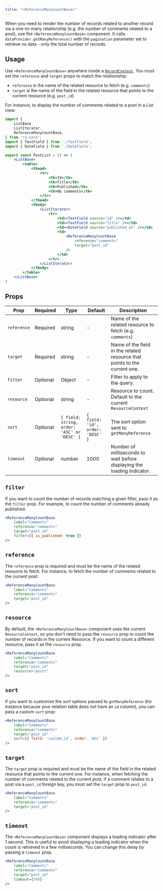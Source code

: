 ```yaml
---
title: "<ReferenceManyCountBase>"
---
```


When you need to render the number of records related to another record via a one-to-many relationship (e.g. the number of comments related to a post), use the `<ReferenceManyCountBase>` component. It calls `dataProvider.getManyReference()` with the `pagination` parameter set to retrieve no data - only the total number of records.

## Usage

Use `<ReferenceManyCountBase>` anywhere inside a [`RecordContext`](./useRecordContext.md). You must set the `reference` and `target` props to match the relationship:

- `reference` is the name of the related resource to fetch (e.g. `comments`)
- `target` is the name of the field in the related resource that points to the current resource (e.g. `post_id`)

For instance, to display the number of comments related to a post in a List view:

```jsx
import { 
    ListBase,
    ListIterator,
    ReferenceManyCountBase,
} from 'ra-core';
import { TextField } from './TextField';
import { DateField } from './DateField';

export const PostList = () => (
    <ListBase>
        <table>
            <thead>
                <tr>
                    <th>Id</th>
                    <th>Title</th>
                    <th>Published</th>
                    <th>Nb comments</th>
                </tr>
            </thead>
            <tbody>
                <ListIterator>
                    <tr>
                        <td><TextField source="id" /></td>
                        <td><TextField source="title" /></td>
                        <td><DateField source="published_at" /></td>
                        <td>
                            <ReferenceManyCountBase
                                reference="comments"
                                target="post_id"
                            />
                        </td>
                    </tr>
                </ListIterator>
            </tbody>
        </table>
    </ListBase>
)
```


## Props

| Prop        | Required | Type                                        | Default                          | Description                                                               |
| ----------- | -------- | ------------------------------------------- | -------------------------------- | ------------------------------------------------------------------------- |
| `reference` | Required | string                                      | -                                | Name of the related resource to fetch (e.g. `comments`)                   |
| `target`    | Required | string                                      | -                                | Name of the field in the related resource that points to the current one. |
| `filter`    | Optional | Object                                      | -                                | Filter to apply to the query.                                             |
| `resource`  | Optional | string                                      | -                                | Resource to count. Default to the current `ResourceContext`               |
| `sort`      | Optional | `{ field: string, order: 'ASC' or 'DESC' }` | `{ field: 'id', order: 'DESC' }` | The sort option sent to `getManyReference`                                |
| `timeout`   | Optional | number                                      | 1000                             | Number of milliseconds to wait before displaying the loading indicator.   |


## `filter`

If you want to count the number of records matching a given filter, pass it as the `filter` prop. For example, to count the number of comments already published:

```jsx
<ReferenceManyCountBase 
    label="Comments"
    reference="comments"
    target="post_id"
    filter={{ is_published: true }}
/>
```

## `reference`

The `reference` prop is required and must be the name of the related resource to fetch. For instance, to fetch the number of comments related to the current post:

```jsx
<ReferenceManyCountBase 
    label="Comments"
    reference="comments"
    target="post_id"
/>
```

## `resource`

By default, the `<ReferenceManyCountBase>` component uses the current `ResourceContext`, so you don't need to pass the `resource` prop to count the number of records in the current Resource. If you want to count a different resource, pass it as the `resource` prop.

```jsx
<ReferenceManyCountBase 
    label="Comments"
    reference="comments"
    target="post_id"
    resource="posts"
/>
```

## `sort`

If you want to customize the sort options passed to `getManyReference` (for instance because your relation table does not have an `id` column), you can pass a custom `sort` prop:

```jsx
<ReferenceManyCountBase 
    label="Comments"
    reference="comments"
    target="post_id"
    sort={{ field: 'custom_id', order: 'ASC' }}
/>
```

## `target`

The `target` prop is required and must be the name of the field in the related resource that points to the current one. For instance, when fetching the number of comments related to the current post, if a comment relates to a post via a `post_id` foreign key, you must set the `target` prop to `post_id`:

```jsx
<ReferenceManyCountBase 
    label="Comments"
    reference="comments"
    target="post_id"
/>
```

## `timeout`

The `<ReferenceManyCountBase>` component displays a loading indicator after 1 second. This is useful to avoid displaying a loading indicator when the count is retrieved in a few milliseconds. You can change this delay by passing a `timeout` prop.

```jsx
<ReferenceManyCountBase 
    label="Comments"
    reference="comments"
    target="post_id"
    timeout={500}
/>
```
